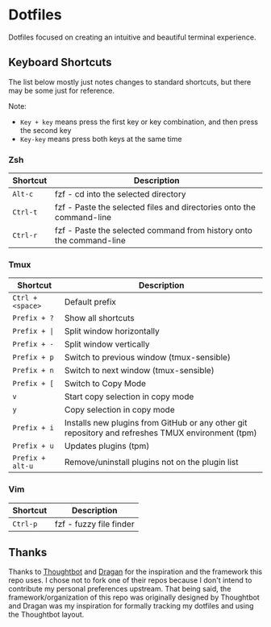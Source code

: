 Dotfiles
==========

Dotfiles focused on creating an intuitive and beautiful terminal experience.


Keyboard Shortcuts
-------------------

The list below mostly just notes changes to standard shortcuts, but there may
be some just for reference.

Note:
- `Key + key` means press the first key or key combination, and then press the second key
- `Key-key` means press both keys at the same time


### Zsh

Shortcut           | Description
-------------------|-------------
`Alt-c`            | fzf - cd into the selected directory
`Ctrl-t`           | fzf - Paste the selected files and directories onto the command-line
`Ctrl-r`           | fzf - Paste the selected command from history onto the command-line


### Tmux

Shortcut           | Description
-------------------|-------------
`Ctrl + <space>`   | Default prefix
`Prefix + ?`       | Show all shortcuts
`Prefix + \|`      | Split window horizontally
`Prefix + -`       | Split window vertically
`Prefix + p`       | Switch to previous window (tmux-sensible)
`Prefix + n`       | Switch to next window (tmux-sensible)
`Prefix + [`       | Switch to Copy Mode
`v`                | Start copy selection in copy mode
`y`                | Copy selection in copy mode
`Prefix + i`       | Installs new plugins from GitHub or any other git repository and refreshes TMUX environment (tpm)
`Prefix + u`       | Updates plugins (tpm)
`Prefix + alt-u`   | Remove/uninstall plugins not on the plugin list


### Vim

Shortcut           | Description
-------------------|-------------
`Ctrl-p`           | fzf - fuzzy file finder


Thanks
-------

Thanks to [Thoughtbot] and [Dragan] for the inspiration and the framework this repo uses.
I chose not to fork one of their repos because I don't intend to contribute my personal
preferences upstream. That being said, the framework/organization of this repo was
originally designed by Thoughtbot and Dragan was my inspiration for formally tracking
my dotfiles and using the Thoughtbot layout.

[Thoughtbot]: https://github.com/thoughtbot/dotfiles
[Dragan]: https://github.com/dragan/dotfiles
